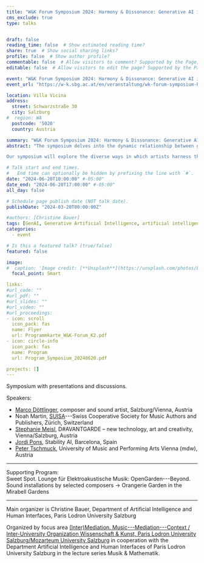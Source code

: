 ```yaml
---
title: "W&K Forum Symposium 2024: Harmony & Dissonance: Generative AI in Music and the Arts"
cms_exclude: true
type: talks


draft: false
reading_time: false  # Show estimated reading time?
share: true  # Show social sharing links?
profile: false  # Show author profile?
commentable: false  # Allow visitors to comment? Supported by the Page, Post, and Docs content types.
editable: false  # Allow visitors to edit the page? Supported by the Page, Post, and Docs content types.

event: "W&K Forum Symposium 2024: Harmony & Dissonance: Generative AI in Music and the Arts"
event_url: "https://w-k.sbg.ac.at/en/veranstaltung/wk-forum-symposium-harmony-dissonance-generative-ai-in-music-and-the-arts/"

location: Villa Vicina
address:
  street: Schwarzstraße 30
  city: Salzburg
#  region: WA
  postcode: '5020'
  country: Austria

summary: "W&K Forum Symposium 2024: Harmony & Dissonance: Generative AI in Music and the Arts."
abstract: "The symposium delves into the dynamic relationship between generative AI and the world of music within the broader spectrum of the arts. This interdisciplinary gathering will focus on the opportunities that generative AI presents to artists, while also addressing the inherent fears and challenges that accompany this technological innovation.

Our symposium will explore the diverse ways in which artists harness the power of AI to push the boundaries of musical creation, including the artistic collaboration with AI for musical expression or improving efficiency of specific tasks. This exploration will not shy away from acknowledging the concerns and uncertainties that loom over the artistic community and the music and arts sectors. Questions of authorship, the automation of jobs, and potential loss of human touch are among the challenges that demand thoughtful reflection. In this regard, the symposium will also address the broader implications of generative AI in the arts for society at large. For instance, how does the integration of AI in artistic creation redefine aesthetic values or shape the way we experience and consume art? These questions will guide our discussions as we strive to foresee potential societal shifts brought about by the fusion of technology and artistic expression."

# Talk start and end times.
#   End time can optionally be hidden by prefixing the line with `#`.
date: "2024-06-20T10:00:00" #-05:00"
date_end: "2024-06-20T17:00:00" #-05:00"
all_day: false

# Schedule page publish date (NOT talk date).
publishDate: "2024-03-20T00:00:00Z"

#authors: [Christine Bauer]
tags: [GenAI, Generative Artificial Intelligence, artificial intelligence, AI, music, arts, W&K]
categories:
  - event

# Is this a featured talk? (true/false)
featured: false

image:
#  caption: 'Image credit: [**Unsplash**](https://unsplash.com/photos/bzdhc5b3Bxs)'
  focal_point: Smart

links:
#url_code: ""
#url_pdf: ""
#url_slides: ""
#url_video: ""
#url_proceedings: 
- icon: scroll
  icon_pack: fas
  name: Flyer
  url: Programmkarte_W&K-Forum_K2.pdf
- icon: circle-info
  icon_pack: fas
  name: Program
  url: Program_Symposium_20240620.pdf

projects: []
---
```

Symposium with presentations and discussions.

Speakers:
- [Marco Döttlinger](https://www.doettlinger.org/), composer and sound artist, Salzburg/Vienna, Austria
- Noah Martin, [SUISA](https://www.suisa.ch/en/)---Swiss Cooperative Society for Music Authors and Publishers, Zürich, Switzerland
- [Stephanie Meisl](https://www.davantgarde.xyz), D#AVANTGARDE – new technology, art and creativity, Vienna/Salzburg, Austria
- [Jordi Pons](https://www.jordipons.me/), Stability AI, Barcelona, Spain
- [Peter Tschmuck](https://musikwirtschaftsforschung.wordpress.com/uber-mich/), University of Music and Performing Arts Vienna (mdw), Austria

<hr>

Supporting Program:   
Sweet Spot. Lounge für Elektroakustische Musik: OpenGarden---Beyond.   
Sound installations by selected composers → Orangerie Garden in the Mirabell Gardens

<hr>

Main organizer is Christine Bauer, Department of Artificial Intelligence and Human Interfaces, Paris Lodron University Salzburg

Organized by focus area [(Inter)Mediation. Music---Mediation---Context / Inter-University Organization Wissenschaft & Kunst, Paris Lodron University Salzburg/Mozarteum University Salzburg](https://w-k.sbg.ac.at/en/intermediation-musik-vermittlung-kontext/) in cooperation with the Department Artificial Intelligence and Human Interfaces of Paris Lodron University Salzburg in the lecture series Musik & Mathematik.